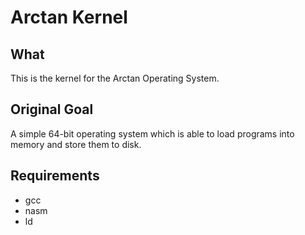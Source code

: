 # Arctan Kernel 

## What
This is the kernel for the Arctan Operating System.

## Original Goal
A simple 64-bit operating system which is able to load programs into memory and store them to disk.

## Requirements
* gcc
* nasm
* ld


